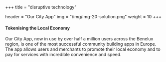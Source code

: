 +++
title = "disruptive technology"

header = "Our City App"
img = "/img/img-20-solution.png"
weight = 10
+++
#### Tokenising the Local Economy

Our City App, now in use by over half a million users across the Benelux region, is one of the most successful community building apps in Europe. The app allows users and merchants to promote their local economy and to pay for services with incredible convenience and speed.
